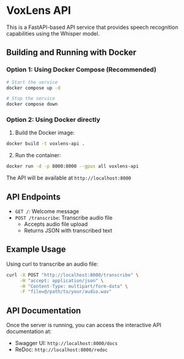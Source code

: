 # VoxLens API

This is a FastAPI-based API service that provides speech recognition capabilities using the Whisper model.

## Building and Running with Docker

### Option 1: Using Docker Compose (Recommended)
```bash
# Start the service
docker compose up -d

# Stop the service
docker compose down
```

### Option 2: Using Docker directly
1. Build the Docker image:
```bash
docker build -t voxlens-api .
```

2. Run the container:
```bash
docker run -d -p 8000:8000 --gpus all voxlens-api
```

The API will be available at `http://localhost:8000`

## API Endpoints

- `GET /`: Welcome message
- `POST /transcribe`: Transcribe audio file
  - Accepts audio file upload
  - Returns JSON with transcribed text

## Example Usage

Using curl to transcribe an audio file:
```bash
curl -X POST "http://localhost:8000/transcribe" \
     -H "accept: application/json" \
     -H "Content-Type: multipart/form-data" \
     -F "file=@/path/to/your/audio.wav"
```

## API Documentation

Once the server is running, you can access the interactive API documentation at:
- Swagger UI: `http://localhost:8000/docs`
- ReDoc: `http://localhost:8000/redoc` 